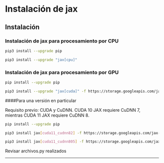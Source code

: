 ﻿


# Instalación de jax

## Instalación

### Instalación de jax para procesamiento por CPU
```sh
pip3 install --upgrade pip
```
```sh
pip3 install --upgrade "jax[cpu]"
```

### Instalación de jax para procesamiento por GPU 

```sh
pip install --upgrade pip
```
```sh
pip3 install --upgrade "jax[cuda]" -f https://storage.googleapis.com/jax-releases/jax_releases.html
```
####Para una versión en particular

Requisito previo: CUDA y CuDNN. CUDA 10 JAX requiere CuDNN 7, mientras CUDA 11 JAX requiere CuDNN 8. 
```sh
pip install --upgrade pip
```

```sh
pip3 install jax[cuda11_cudnn82] -f https://storage.googleapis.com/jax-releases/jax_releases.html
```
```sh
pip3 install jax[cuda11_cudnn805] -f https://storage.googleapis.com/jax-releases/jax_releases.html
```


Revisar archivos.py realizados


----------------------------------------------------------------------------
